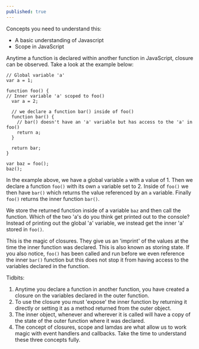```yaml
---
published: true
---
```

Concepts you need to understand this:
- A basic understanding of Javascript
- Scope in JavaScript

Anytime a function is declared within another function in JavaScript, closure can be observed. Take a look at the example below:
```
// Global variable 'a'
var a = 1;

function foo() {
// Inner variable 'a' scoped to foo()
  var a = 2;
  
  // we declare a function bar() inside of foo()
  function bar() {
	// bar() doesn't have an 'a' variable but has access to the 'a' in foo()
    return a;
  }
  
  return bar;
}

var baz = foo();
baz();
```
In the example above, we have a global variable ```a``` with a value of 1. Then we declare a function ```foo()``` with its own ```a``` variable set to 2. Inside of ```foo()``` we then have ```bar()``` which returns the value referenced by an ```a``` variable. Finally ```foo()``` returns the inner function ```bar()```.

We store the returned function inside of a variable ```baz``` and then call the function. Which of the two 'a's do you think get printed out to the console? Instead of printing out the global 'a' variable, we instead get the inner 'a' stored in ```foo()```.

This is the magic of closures. They give us an 'imprint' of the values at the time the inner function was declared. This is also known as storing state. If you also notice, ```foo()``` has been called and run before we even reference the inner ```bar()``` function but this does not stop it from having access to the variables declared in the function.



Tidbits:
1. Anytime you declare a function in another function, you have created a closure on the variables declared in the outer function.
2. To use the closure you must 'expose' the inner function by returning it directly or setting it as a method returned from the outer object.
3. The inner object, whenever and wherever it is called will have a copy of the state of the outer function where it was declared.
4. The concept of closures, scope and lamdas are what allow us to work magic with event handlers and callbacks. Take the time to understand these three concepts fully.
